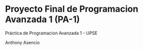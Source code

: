 # Proyecto Final de Programacion Avanzada 1 (PA-1)

Práctica de Programacion Avanzada 1 - UPSE


Anthony Asencio